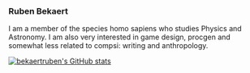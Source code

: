 ### Ruben Bekaert
I am a member of the species homo sapiens who studies Physics and Astronomy. I am also very interested in game design, procgen and somewhat less related to compsi: writing and anthropology.

[![bekaertruben's GitHub stats](https://github-readme-stats.vercel.app/api?username=bekaertruben)](https://github.com/anuraghazra/github-readme-stats)

